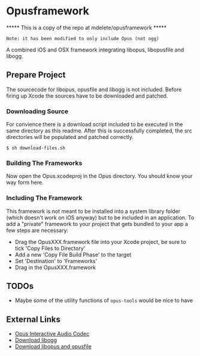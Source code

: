 # Opusframework

***** This is a copy of the repo at mdelete/opusframework *****

    Note: it has been modified to only include Opus (not ogg)

A combined iOS and OSX framework integrating libopus, libopusfile and libogg.

## Prepare Project

The sourcecode for libopus, opusfile and libogg is not included. Before firing up Xcode the sources have to be downloaded and patched.

### Downloading Source

For convience there is a download script included to be executed in the same directory as this readme. After this is successfully completed, the src directories will be populated and patched correctly.

    $ sh download-files.sh


### Building The Frameworks

Now open the Opus.xcodeproj in the Opus directory. You should know your way form here.

### Including The Framework

This framework is not meant to be installed into a system library folder (which doesn't work on iOS anyway) but to be included in an application. To add a "private" framework to your project that gets bundled to your app a few steps are necessary:

 * Drag the OpusXXX.framework file into your Xcode project, be sure to tick 'Copy Files to Directory'
 * Add a new 'Copy File Build Phase' to the target
 * Set 'Destination' to 'Frameworks'
 * Drag in the OpusXXX.framework

## TODOs

 * Maybe some of the utility functions of `opus-tools` would be nice to have 

## External Links

 * [Opus Interactive Audio Codec](http://opus-codec.org/)
 * [Download libogg](http://xiph.org/downloads/)
 * [Download libopus and opusfile](http://opus-codec.org/downloads/)
